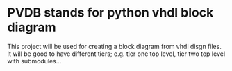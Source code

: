 # PVDB stands for python vhdl block diagram
This project will be used for creating a block diagram from vhdl disgn files. It will be good to have different tiers; e.g. tier one top level, tier two top level with submodules... 
